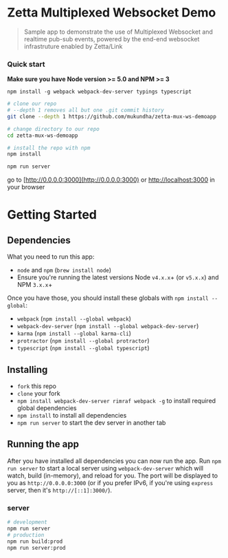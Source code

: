 # Zetta Multiplexed Websocket Demo 


> Sample app to demonstrate the use of Multiplexed Websocket and realtime pub-sub events, powered by the end-end websocket infrastruture enabled by Zetta/Link




### Quick start
**Make sure you have Node version >= 5.0 and NPM >= 3**

```
npm install -g webpack webpack-dev-server typings typescript
```

```bash
# clone our repo
# --depth 1 removes all but one .git commit history
git clone --depth 1 https://github.com/mukundha/zetta-mux-ws-demoapp

# change directory to our repo
cd zetta-mux-ws-demoapp

# install the repo with npm
npm install

npm run server

```
go to [http://0.0.0.0:3000](http://0.0.0.0:3000) or [http://localhost:3000](http://localhost:3000) in your browser


# Getting Started
## Dependencies
What you need to run this app:
* `node` and `npm` (`brew install node`)
* Ensure you're running the latest versions Node `v4.x.x`+ (or `v5.x.x`) and NPM `3.x.x`+

Once you have those, you should install these globals with `npm install --global`:
* `webpack` (`npm install --global webpack`)
* `webpack-dev-server` (`npm install --global webpack-dev-server`)
* `karma` (`npm install --global karma-cli`)
* `protractor` (`npm install --global protractor`)
* `typescript` (`npm install --global typescript`)

## Installing
* `fork` this repo
* `clone` your fork
* `npm install webpack-dev-server rimraf webpack -g` to install required global dependencies
* `npm install` to install all dependencies
* `npm run server` to start the dev server in another tab

## Running the app
After you have installed all dependencies you can now run the app. Run `npm run server` to start a local server using `webpack-dev-server` which will watch, build (in-memory), and reload for you. The port will be displayed to you as `http://0.0.0.0:3000` (or if you prefer IPv6, if you're using `express` server, then it's `http://[::1]:3000/`).

### server
```bash
# development
npm run server
# production
npm run build:prod
npm run server:prod
```

